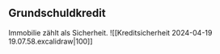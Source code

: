 ## Grundschuldkredit
Immobilie zählt als Sicherheit.
![[Kreditsicherheit 2024-04-19 19.07.58.excalidraw|100]]